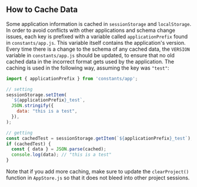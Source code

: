 ## How to Cache Data

Some application information is cached in `sessionStorage` and `localStorage`. In order to avoid conflicts with other applications and schema change issues, each key is prefixed with a variable called `applicationPrefix` found in `constants/app.js`. This variable itself contains the application's version. Every time there is a change to the schema of any cached data, the `VERSION` variable in `constants/app.js` should be updated, to ensure that no old cached data in the incorrect format gets used by the application. The caching is used in the following way, assuming the key was `"test"`:

```js
import { applicationPrefix } from 'constants/app';

// setting
sessionStorage.setItem(
  `${applicationPrefix}_test`,
  JSON.stringify({
    data: "this is a test",
  }),
);

// getting
const cachedTest = sessionStorage.getItem(`${applicationPrefix}_test`);
if (cachedTest) {
  const { data } = JSON.parse(cached);
  console.log(data); // "this is a test"
}
```

Note that if you add more caching, make sure to update the `clearProject()` function in `AppStore.js` so that it does not bleed into other project sessions.
